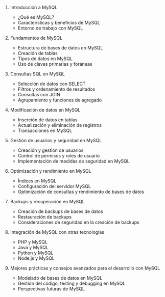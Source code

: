 1. Introducción a MySQL
   - ¿Qué es MySQL?
   - Características y beneficios de MySQL
   - Entorno de trabajo con MySQL

2. Fundamentos de MySQL
   - Estructura de bases de datos en MySQL
   - Creación de tablas
   - Tipos de datos en MySQL
   - Uso de claves primarias y foráneas

3. Consultas SQL en MySQL
   - Selección de datos con SELECT
   - Filtros y ordenamiento de resultados
   - Consultas con JOIN
   - Agrupamiento y funciones de agregado

4. Modificación de datos en MySQL
   - Inserción de datos en tablas
   - Actualización y eliminación de registros
   - Transacciones en MySQL

5. Gestión de usuarios y seguridad en MySQL
   - Creación y gestión de usuarios
   - Control de permisos y roles de usuario
   - Implementación de medidas de seguridad en MySQL

6. Optimización y rendimiento en MySQL
   - Índices en MySQL
   - Configuración del servidor MySQL
   - Optimización de consultas y rendimiento de bases de datos

7. Backups y recuperación en MySQL
   - Creación de backups de bases de datos
   - Restauración de backups
   - Consideraciones de seguridad en la creación de backups

8. Integración de MySQL con otras tecnologías
   - PHP y MySQL
   - Java y MySQL
   - Python y MySQL
   - Node.js y MySQL

9. Mejores prácticas y consejos avanzados para el desarrollo con MySQL
   - Modelado de bases de datos en MySQL
   - Gestión del código, testing y debugging en MySQL
   - Perspectivas futuras de MySQL 